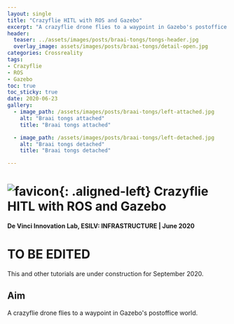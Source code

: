```yaml
---
layout: single
title: "Crazyflie HITL with ROS and Gazebo"
excerpt: "A crazyflie drone flies to a waypoint in Gazebo's postoffice world."
header:
  teaser: ../assets/images/posts/braai-tongs/tongs-header.jpg
  overlay_image: assets/images/posts/braai-tongs/detail-open.jpg
categories: Crossreality
tags:
- Crazyflie
- ROS
- Gazebo
toc: true
toc_sticky: true
date: 2020-06-23
gallery:
  - image_path: /assets/images/posts/braai-tongs/left-attached.jpg
    alt: "Braai tongs attached"
    title: "Braai tongs attached"

  - image_path: /assets/images/posts/braai-tongs/left-detached.jpg
    alt: "Braai tongs detached"
    title: "Braai tongs detached"

---
```


# ![favicon](/assets/images/favicon.jpg){: .aligned-left} Crazyflie HITL with ROS and Gazebo
**De Vinci Innovation Lab, ESILV: INFRASTRUCTURE | June 2020**

# TO BE EDITED
This and other tutorials are under construction for September 2020.

## Aim
A crazyflie drone flies to a waypoint in Gazebo's postoffice world.
